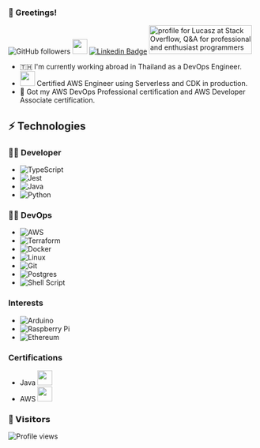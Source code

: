 ### 🖖 Greetings!

![GitHub followers](https://img.shields.io/github/followers/luchees?label=Follow&style=social)
<img src="https://media.giphy.com/media/WUlplcMpOCEmTGBtBW/giphy.gif" width="30"> 
[![Linkedin Badge](https://img.shields.io/badge/-LinkedIn-blue?style=flat&logo=Linkedin&logoColor=white&link=https://www.linkedin.com/in/lucas-van-den-abbeele/)](https://www.linkedin.com/in/lucas-van-den-abbeele/)
<a href="https://stackoverflow.com/users/2443665/lucasz"><img src="https://stackoverflow.com/users/flair/2443665.png" width="208" height="58" alt="profile for Lucasz at Stack Overflow, Q&amp;A for professional and enthusiast programmers" title="profile for Lucasz at Stack Overflow, Q&amp;A for professional and enthusiast programmers"></a>

- 🇹🇭 I'm currently working abroad in Thailand as a DevOps Engineer. 
- <img src="https://img.icons8.com/color/48/000000/amazon-web-services.png" width="30"> Certified AWS Engineer using Serverless and CDK in production.
- 📜 Got my AWS DevOps Professional certification and AWS Developer Associate certification.

## ⚡ Technologies

### 👨‍💻 Developer
* ![TypeScript](https://img.shields.io/badge/typescript-%23007ACC.svg?style=for-the-badge&logo=typescript&logoColor=white)
* ![Jest](https://img.shields.io/badge/-jest-%23C21325?style=for-the-badge&logo=jest&logoColor=white)
* ![Java](https://img.shields.io/badge/java-%23ED8B00.svg?style=for-the-badge&logo=java&logoColor=white)
* ![Python](https://img.shields.io/badge/python-3670A0?style=for-the-badge&logo=python&logoColor=ffdd54)

### 👨‍💻 DevOps
* ![AWS](https://img.shields.io/badge/AWS-%23FF9900.svg?style=for-the-badge&logo=amazon-aws&logoColor=white) 
* ![Terraform](https://img.shields.io/badge/terraform-%235835CC.svg?style=for-the-badge&logo=terraform&logoColor=white)
* ![Docker](https://img.shields.io/badge/docker-%230db7ed.svg?style=for-the-badge&logo=docker&logoColor=white)
* ![Linux](https://img.shields.io/badge/Linux-FCC624?style=for-the-badge&logo=linux&logoColor=black)
* ![Git](https://img.shields.io/badge/git-%23F05033.svg?style=for-the-badge&logo=git&logoColor=white)
* ![Postgres](https://img.shields.io/badge/postgres-%23316192.svg?style=for-the-badge&logo=postgresql&logoColor=white)
* ![Shell Script](https://img.shields.io/badge/shell_script-%23121011.svg?style=for-the-badge&logo=gnu-bash&logoColor=white)

### Interests
* ![Arduino](https://img.shields.io/badge/-Arduino-00979D?style=for-the-badge&logo=Arduino&logoColor=white)
* ![Raspberry Pi](https://img.shields.io/badge/-RaspberryPi-C51A4A?style=for-the-badge&logo=Raspberry-Pi)
* ![Ethereum](https://img.shields.io/badge/Ethereum-3C3C3D?style=for-the-badge&logo=Ethereum&logoColor=white)

### Certifications
* Java <img src="https://user-images.githubusercontent.com/7580430/132317865-9bd3c68c-7c80-4088-8a4e-8c9f3abcaaf0.png" width="30">
* AWS <img src="https://user-images.githubusercontent.com/7580430/132318002-8f30c2c3-c80a-4f7b-82a8-88589053ae29.png" width="30">
### 🤝‍ 𝗩𝗶𝘀𝗶𝘁𝗼𝗿𝘀

![Profile views](https://gpvc.arturio.dev/luchees) 


